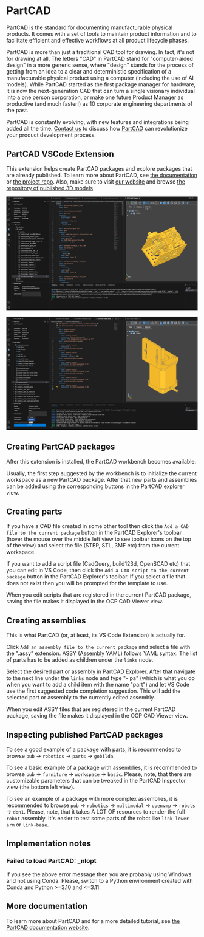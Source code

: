 # PartCAD

[PartCAD](https://github.com/partcad/partcad) is the standard for documenting manufacturable physical products. It comes with a set of tools to maintain product information and to facilitate efficient and effective workflows at all product lifecycle phases.

PartCAD is more than just a traditional CAD tool for drawing. In fact, it's not for drawing at all. The letters "CAD" in PartCAD stand for "computer-aided design" in a more generic sense, where "design" stands for the process of getting from an idea to a clear and deterministic specification of a manufacturable physical product using a computer (including the use of AI models). While PartCAD started as the first package manager for hardware, it is now the next-generation CAD that can turn a single visionary individual into a one person corporation, or make one future Product Manager as productive (and much faster!) as 10 corporate engineering departments of the past.

PartCAD is constantly evolving, with new features and integrations being added all the time. [Contact us](mailto:support@partcad.org) to discuss how [PartCAD](https://partcad.org/) can revolutionize your product development process.

## PartCAD VSCode Extension

This extension helps create PartCAD packages and explore packages that are already published.
To learn more about PartCAD, see [the documentation](https://partcad.readthedocs.io/) or [the project repo](https://github.com/openvmp/partcad).
Also, make sure to visit [our website](https://partcad.org/) and browse [the repository of published 3D models](https://partcad.org/repository).

![Screenshot 1](https://github.com/openvmp/partcad/blob/main/docs/source/images/vscode1.png?raw=true)

![Screenshot 2](https://github.com/openvmp/partcad/blob/main/docs/source/images/vscode2.png?raw=true)

## Creating PartCAD packages

After this extension is installed, the PartCAD workbench becomes available.

Usually, the first step suggested by the workbench is to initialize the current workspace
as a new PartCAD package.
After that new parts and assemblies can be added
using the corresponding buttons in the PartCAD explorer view.

## Creating parts

If you have a CAD file created in some other tool then click
the `Add a CAD file to the current package` button in
the PartCAD Explorer's toolbar (hover the mouse over the middle left view
to see toolbar icons on the top of the view) and select the file
(STEP, STL, 3MF etc) from the current workspace.

If you want to add a script file (CadQuery, build123d, OpenSCAD etc)
that you can edit in VS Code,
then click the `Add a CAD script to the current package` button
in the PartCAD Explorer's toolbar.
If you select a file that does not exist
then you will be prompted for the template to use.

When you edit scripts that are registered in the current PartCAD package,
saving the file makes it displayed in the OCP CAD Viewer view.

## Creating assemblies

This is what PartCAD (or, at least, its VS Code Extension) is actually for.

Click `Add an assembly file to the current package` and select a file with
the ".assy" extension. ASSY (Assembly YAML) follows YAML syntax.
The list of parts has to be added as children under the `links` node.

Select the desired part or assembly in PartCAD Explorer.
After that navigate to the next line under the `links` node and type "- pa"
(which is what you do when you want to add a child item with the name "part")
and let VS Code use the first suggested code completion suggestion.
This will add the selected part or assembly to the currently edited assembly.

When you edit ASSY files that are registered in the current PartCAD package,
saving the file makes it displayed in the OCP CAD Viewer view.

## Inspecting published PartCAD packages

To see a good example of a package with parts, it is recommended to browse
`pub` -> `robotics` -> `parts` -> `gobilda`.

To see a basic example of a package with assemblies, it is recommended to browse
`pub` -> `furniture` -> `workspace` -> `basic`.
Please, note, that there are customizable parameters that can be tweaked in the PartCAD Inspector view
(the bottom left view).

To see an example of a package with more complex assemblies, it is recommended to browse
`pub` -> `robotics` -> `multimodal` -> `openvmp` -> `robots` -> `don1`.
Please, note, that it takes A LOT OF resources to render the full `robot` assembly.
It's easier to test some parts of the robot like `link-lower-arm` or `link-base`.

## Implementation notes

### Failed to load PartCAD: \_nlopt

If you see the above error message then you are probably using Windows and not using Conda.
Please, switch to a Python environment created with Conda and Python >=3.10 and <=3.11.

## More documentation

To learn more about PartCAD and for a more detailed tutorial,
see [the PartCAD documentation website](https://partcad.readthedocs.io/).
